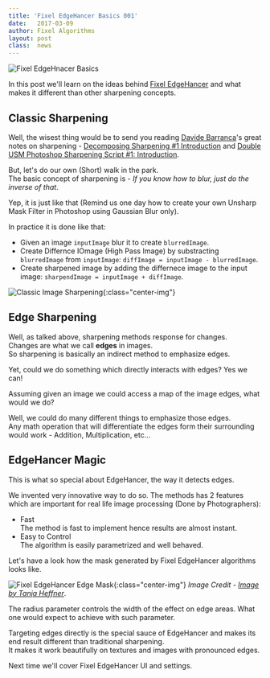 ```yaml
---
title: 'Fixel EdgeHancer Basics 001'
date: 	2017-03-09
author: Fixel Algorithms
layout: post
class:  news
---
```

![Fixel EdgeHnacer Basics][1]

In this post we'll learn on the ideas behind [Fixel EdgeHancer][2] and what makes it different than other sharpening concepts.

## Classic Sharpening

Well, the wisest thing would be to send you reading [Davide Barranca][3]'s great notes on sharpening - [Decomposing Sharpening #1 Introduction][4] and [Double USM Photoshop Sharpening Script #1: Introduction][5].

But, let's do our own (Short) walk in the park.  
The basic concept of sharpening is - *If you know how to blur, just do the inverse of that*.

Yep, it is just like that (Remind us one day how to create your own Unsharp Mask Filter in Photoshop using Gaussian Blur only).

In practice it is done like that:

 *  Given an image `inputImage` blur it to create `blurredImage`.
 *  Create Differnce IOmage (High Pass Image) by substracting `blurredImage` from `inputImage`: `diffImage = inputImage - blurredImage`.
 *  Create sharpened image by adding the differnece image to the input image: `sharpendImage = inputImage + diffImage`.

![Classic Image Sharpening][6]{:class="center-img"}

## Edge Sharpening
Well, as talked above, sharpening methods response for changes.  
Changes are what we call **edges** in images.  
So sharpening is basically an indirect method to emphasize edges.  

Yet, could we do something which directly interacts with edges?   Yes we can!

Assuming given an image we could access a map of the image edges, what would we do?

Well, we could do many different things to emphasize those edges.  
Any math operation that will differentiate the edges form their surrounding would work - Addition, Multiplication, etc...

## EdgeHancer Magic

This is what so special about EdgeHancer, the way it detects edges.

We invented very innovative way to do so.  The methods has 2 features which are important for real life image processing (Done by Photographers):

 *  Fast    
    The method is fast to implement hence results are almost instant.
 *  Easy to Control  
    The algorithm is easily  parametrized and well behaved.

Let's have a look how the mask generated by Fixel EdgeHancer algorithms looks like.

![Fixel EdgeHancer Edge Mask][7]{:class="center-img"}
*Image Credit - [Image by Tanja Heffner][8]*.

The radius parameter controls the width of the effect on edge areas. What one would expect to achieve with such parameter.

Targeting edges directly is the special sauce of EdgeHancer and makes its end result different than traditional sharpening.  
It makes it work beautifully on textures and images with pronounced edges.

Next time we'll cover Fixel EdgeHancer UI and settings.


<!-- This is commented out -->
  [1]: {{site.baseurl}}/news/images/FixelEdgeHancer2/FixelEdgeHancer2Icon150px.png "Fixel EdgeHancer 2"
  [2]: {{site.baseurl}}products/edgehancer/ "Fixel EdgeHancer 2 Product Page"
  [3]: http://www.davidebarranca.com "Davide Barranca - Photoshop, etc."
  [4]: http://www.davidebarranca.com/2012/09/decomposing_sharpening_part_1/ "Decomposing Sharpening #1 Introduction"
  [5]: http://www.davidebarranca.com/2013/01/double-usm-photoshop-sharpening-script-1-introduction/ "Double USM Photoshop Sharpening Script #1: Introduction"
  [6]: {{site.baseurl}}/news/images/FixelEdgeHancer2/SharpeningInputImageAnimated.png "Classic Image Sharpening"
  [7]: {{site.baseurl}}/news/images/FixelEdgeHancer2/EdgeMaskRadiusAnalysisAnimated.png "Fixel EdgeHancer Edge Mask"
  [8]: https://unsplash.com/photos/rNBYe4QlAIQ "Image by Tanja Heffner"

